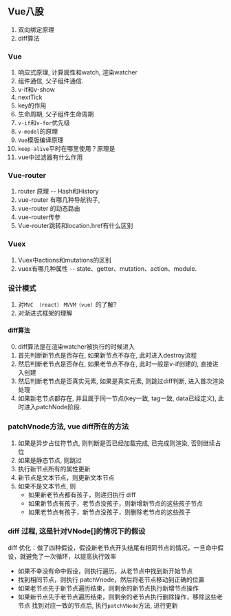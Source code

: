 ## Vue八股
1. 双向绑定原理
2. diff算法
### Vue
1. 响应式原理, 计算属性和watch, 渲染watcher
2. 组件通信, 父子组件通信.
3. v-if和v-show
4. nextTick
5. key的作用
6. 生命周期, 父子组件生命周期
7. `v-if`和`v-for`优先级
8. `v-model`的原理
9. `Vue`模版编译原理
10. `keep-alive`平时在哪里使用？原理是
11. vue中过滤器有什么作用


### Vue-router
1. router 原理 -- Hash和History
2. vue-router 有哪几种导航钩子, 
3. vue-router 的动态路由
4. vue-router传参
5. Vue-router跳转和location.href有什么区别

### Vuex
1. Vuex中actions和mutations的区别
2. vuex有哪几种属性 -- state、getter、mutation、action、module.

### 设计模式
1. 对`MVC （react）` `MVVM（vue）`的了解?
2. 对渐进式框架的理解




#### diff算法
0. diff算法是在渲染watcher被执行的时候进入
1. 首先判断新节点是否存在, 如果新节点不存在, 此时进入destroy流程
2. 然后判断老节点是否存在, 如果老节点不存在, 此时一般是v-if创建的, 直接进入创建
3. 然后判断老节点是否真实元素, 如果是真实元素, 则跳过diff判断, 进入首次渲染处理
4. 如果新老节点都存在, 并且属于同一节点(key一致, tag一致, data已经定义), 此时进入patchNode阶段.

### patchVnode方法, vue diff所在的方法
1. 如果是异步占位符节点, 则判断是否已经加载完成, 已完成则渲染, 否则继续占位
2. 如果是静态节点, 则跳过
3. 执行新节点所有的属性更新
4. 新节点是文本节点，则更新文本节点
5. 如果不是文本节点, 则
   * 如果新老节点都有孩子，则递归执行 diff
   * 如果新节点有孩子，老节点没孩子，则新增新节点的这些孩子节点
   * 如果老节点有孩子，新节点没孩子，则删除老节点的这些孩子

### diff 过程, 这是针对VNode[]的情况下的假设
diff 优化：做了四种假设，假设新老节点开头结尾有相同节点的情况，一旦命中假设，就避免了一次循环，以提高执行效率
* 如果不幸没有命中假设，则执行遍历，从老节点中找到新开始节点
* 找到相同节点，则执行 patchVnode，然后将老节点移动到正确的位置
* 如果老节点先于新节点遍历结束，则剩余的新节点执行新增节点操作
* 如果新节点先于老节点遍历结束，则剩余的老节点执行删除操作，移除这些老节点
找到对应一致的节点后, 执行`patchVNode`方法, 进行更新
